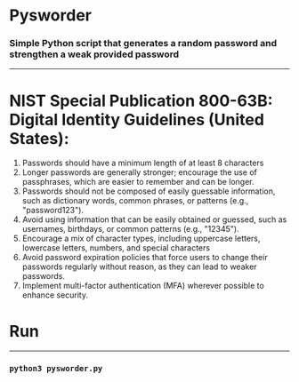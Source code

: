 # Pysworder
### Simple Python script that generates a random password and strengthen a weak provided password
---
# NIST Special Publication 800-63B: Digital Identity Guidelines (United States):
1. Passwords should have a minimum length of at least 8 characters
2. Longer passwords are generally stronger; encourage the use of passphrases, which are easier to remember and can be longer.
3. Passwords should not be composed of easily guessable information, such as dictionary words, common phrases, or patterns (e.g., "password123").
4. Avoid using information that can be easily obtained or guessed, such as usernames, birthdays, or common patterns (e.g., "12345").
5. Encourage a mix of character types, including uppercase letters, lowercase letters, numbers, and special characters
6. Avoid password expiration policies that force users to change their passwords regularly without reason, as they can lead to weaker passwords.
7. Implement multi-factor authentication (MFA) wherever possible to enhance security.
# Run
---
### `python3 pysworder.py`

